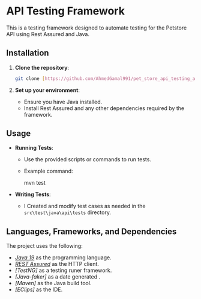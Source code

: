 # API Testing Framework

This is a testing framework designed to automate testing for the Petstore API using Rest Assured and Java. 

## Installation

1. **Clone the repository**:

    ```bash
    git clone [https://github.com/AhmedGamal991/pet_store_api_testing_automation.git]
    ```


3. **Set up your environment**:
    - Ensure you have Java installed.
    - Install Rest Assured and any other dependencies required by the framework.

## Usage

- **Running Tests**:
    - Use the provided scripts or commands to run tests.
    - Example command:

        mvn test
   

- **Writing Tests**:
    - I Created and modify test cases as needed in the `src\test\java\api\tests` directory.


## Languages, Frameworks, and Dependencies
The project uses the following:
- *[Java 19](https://openjdk.java.net/projects/jdk/19/)* as the programming language.
- *[REST Assured](https://rest-assured.io/)* as the HTTP client.
- *[TestNG]* as a testing runer framework.
- *[Java-faker]* as a date generated .
- *[Maven]* as the Java build tool.
- *[EClips]* as the IDE.


